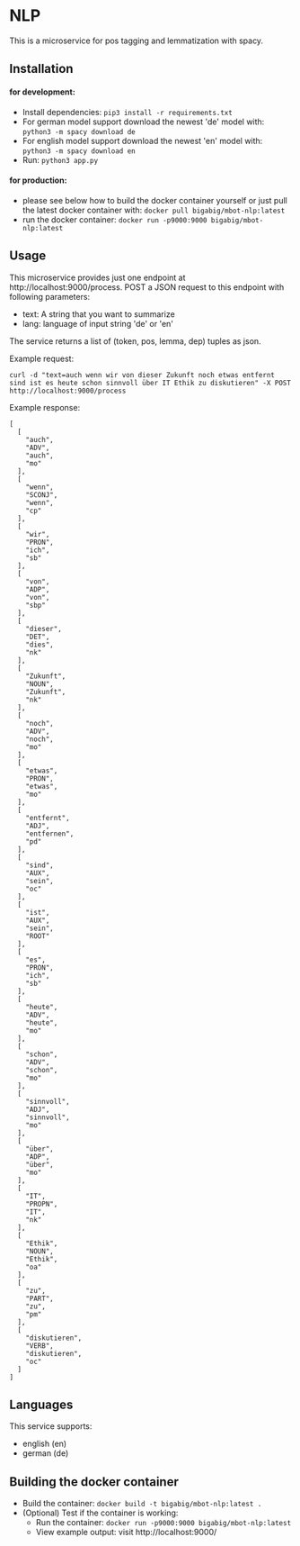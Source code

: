 # NLP
This is a microservice for pos tagging and lemmatization with spacy.

## Installation

#### for development: 
- Install dependencies: `pip3 install -r requirements.txt`
- For german model support download the newest 'de' model with: `python3 -m spacy download de`
- For english model support download the newest 'en' model with: `python3 -m spacy download en`
- Run: `python3 app.py`

#### for production: 
- please see below how to build the docker container yourself or just pull the latest docker container with: `docker pull bigabig/mbot-nlp:latest`
- run the docker container: `docker run -p9000:9000 bigabig/mbot-nlp:latest`

## Usage
This microservice provides just one endpoint at http://localhost:9000/process.
POST a JSON request to this endpoint with following parameters:
- text: A string that you want to summarize
- lang: language of input string 'de' or 'en'

The service returns a list of (token, pos, lemma, dep) tuples as json.

Example request:
```
curl -d "text=auch wenn wir von dieser Zukunft noch etwas entfernt sind ist es heute schon sinnvoll über IT Ethik zu diskutieren" -X POST http://localhost:9000/process
```

Example response:
```
[
  [
    "auch",
    "ADV",
    "auch",
    "mo"
  ],
  [
    "wenn",
    "SCONJ",
    "wenn",
    "cp"
  ],
  [
    "wir",
    "PRON",
    "ich",
    "sb"
  ],
  [
    "von",
    "ADP",
    "von",
    "sbp"
  ],
  [
    "dieser",
    "DET",
    "dies",
    "nk"
  ],
  [
    "Zukunft",
    "NOUN",
    "Zukunft",
    "nk"
  ],
  [
    "noch",
    "ADV",
    "noch",
    "mo"
  ],
  [
    "etwas",
    "PRON",
    "etwas",
    "mo"
  ],
  [
    "entfernt",
    "ADJ",
    "entfernen",
    "pd"
  ],
  [
    "sind",
    "AUX",
    "sein",
    "oc"
  ],
  [
    "ist",
    "AUX",
    "sein",
    "ROOT"
  ],
  [
    "es",
    "PRON",
    "ich",
    "sb"
  ],
  [
    "heute",
    "ADV",
    "heute",
    "mo"
  ],
  [
    "schon",
    "ADV",
    "schon",
    "mo"
  ],
  [
    "sinnvoll",
    "ADJ",
    "sinnvoll",
    "mo"
  ],
  [
    "über",
    "ADP",
    "über",
    "mo"
  ],
  [
    "IT",
    "PROPN",
    "IT",
    "nk"
  ],
  [
    "Ethik",
    "NOUN",
    "Ethik",
    "oa"
  ],
  [
    "zu",
    "PART",
    "zu",
    "pm"
  ],
  [
    "diskutieren",
    "VERB",
    "diskutieren",
    "oc"
  ]
]
```

## Languages
This service supports:
- english (en)
- german (de)

## Building the docker container
- Build the container: `docker build -t bigabig/mbot-nlp:latest .`
- (Optional) Test if the container is working:
  - Run the container: `docker run -p9000:9000 bigabig/mbot-nlp:latest`
  - View example output: visit http://localhost:9000/
